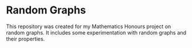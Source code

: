 # Random Graphs

This repository was created for my Mathematics Honours project on random graphs. It includes some experimentation with random graphs and their properties.

